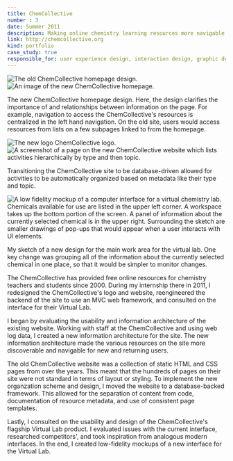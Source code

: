 ```yaml
---
title: ChemCollective
number : 3
date: Summer 2011
description: Making online chemistry learning resources more navigable
link: http://chemcollective.org
kind: portfolio
case_study: true
responsible_for: user experience design, interaction design, graphic design, information architecture, frontend development, backend development
---
```

<div class="images">
  <div>
    <img alt="The old ChemCollective homepage design." src="/assets/images/chemcoll/old-homepage.png"/>
  </div>
  <div class="captioned-image">
    <img alt="An image of the new ChemCollective homepage." src="/assets/images/chemcoll/chemcollective-homepage.png"/>
    <p>The new ChemCollective homepage design. Here, the design clarifies the importance of and relationships between information on the page. For example, navigation to access the ChemCollective's resources is centralized in the left hand navigation. On the old site, users would access resources from lists on a few subpages linked to from the homepage.</p>
  </div>

  <img alt="The new logo ChemCollective logo." src="/assets/images/chemcoll/logo.jpg"/>

  <div class="captioned-image">
    <img alt="A screenshot of a page on the new ChemCollective website which lists activities hierarchically by type and then topic." src="/assets/images/chemcoll/type-listing-page.jpg"/>
    <p>Transitioning the ChemCollective site to be database-driven allowed for activities to be automatically organized based on metadata like their type and topic.</p>
  </div>

  <div class="captioned-image">
    <img alt="A low fidelity mockup of a computer interface for a virtual chemistry lab. Chemicals available for use are listed in the upper left corner. A workspace takes up the bottom portion of the screen. A panel of information about the currently selected chemical is in the upper right. Surrounding the sketch are smaller drawings of pop-ups that would appear when a user interacts with UI elements." src="/assets/images/chemcoll/20-vlab-sketch-2.png"/>
    <p>My sketch of a new design for the main work area for the virtual lab. One key change was grouping all of the information about the currently selected chemical in one place, so that it would be simpler to monitor changes.</p>
  </div>
</div>

<div class="project-overview">
  <p>The ChemCollective has provided free online resources for chemistry teachers and students since 2000. During my internship there in 2011, I redesigned the ChemCollective's logo and website, reengineered the backend of the site to use an MVC web framework, and consulted on the interface for their Virtual Lab.</p>

  <p>I began by evaluating the usability and information architecture of the existing website. Working with staff at the ChemCollective and using web log data, I created a new information architecture for the site. The new information architecture made the various resources on the site more discoverable and navigable for new and returning users.</p>

  <p>The old ChemCollective website was a collection of static HTML and CSS pages from over the years. This meant that the hundreds of pages on their site were not standard in terms of layout or styling. To implement the new organzation scheme and design, I moved the website to a database-backed framework. This allowed for the separation of content from code, documentation of resource metadata, and use of consistent page templates.</p>

  <p>Lastly, I consulted on the usability and design of the ChemCollective's flagship Virtual Lab product. I evaluated issues with the current interface, researched competitors', and took inspiration from analogous modern interfaces. In the end, I created low-fidelity mockups of a new interface for the Virtual Lab.</p>
</div>




